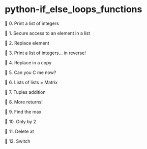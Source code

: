 # python-if_else_loops_functions

📁 0. Print a list of integers

📁 1. Secure access to an element in a list

📁 2. Replace element

📁 3. Print a list of integers... in reverse!

📁 4. Replace in a copy

📁 5. Can you C me now?

📁 6. Lists of lists = Matrix

📁 7. Tuples addition

📁 8. More returns!

📁 9. Find the max

📁 10. Only by 2

📁 11. Delete at

📁 12. Switch